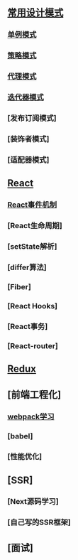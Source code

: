 ## [常用设计模式](https://github.com/ClimbYU/design-patterns)
 ### [单例模式](https://github.com/ClimbYU/design-patterns/blob/master/Singleton.html)
 ### [策略模式](https://github.com/ClimbYU/design-patterns/blob/master/Strategy.html)
 ### [代理模式](https://github.com/ClimbYU/design-patterns/blob/master/Proxy.html)
 ### [迭代器模式](https://github.com/ClimbYU/design-patterns/blob/master/Iterator.html)
 ### [发布订阅模式]
 ### [装饰者模式]
 ### [适配器模式]

## [React](https://github.com/ClimbYU/react-core-learn)
 ### [React事件机制](https://github.com/ClimbYU/react-core-learn/issues)
 ### [React生命周期]
 ### [setState解析]
 ### [differ算法]
 ### [Fiber]
 ### [React Hooks]
 ### [React事务]
 ### [React-router]

## [Redux](https://github.com/ClimbYU/learn-redux)

## [前端工程化]
 ### [webpack学习](https://github.com/ClimbYU/webpacklearn)
 ### [babel]
 ### [性能优化]

## [SSR]
 ### [Next源码学习]
 ### [自己写的SSR框架]

## [面试]

